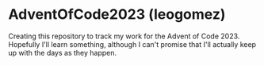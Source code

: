 # AdventOfCode2023 (leogomez)

Creating this repository to track my work for the Advent of Code 2023. Hopefully I'll learn something, although I can't promise that I'll actually keep up with the days as they happen.
